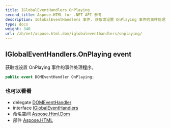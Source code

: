 ```yaml
---
title: IGlobalEventHandlers.OnPlaying
second_title: Aspose.HTML for .NET API 参考
description: IGlobalEventHandlers 事件. 获取或设置 OnPlaying 事件的事件处理程序
type: docs
weight: 340
url: /zh/net/aspose.html.dom/iglobaleventhandlers/onplaying/
---
```

## IGlobalEventHandlers.OnPlaying event

获取或设置 OnPlaying 事件的事件处理程序。

```csharp
public event DOMEventHandler OnPlaying;
```

### 也可以看看

* delegate [DOMEventHandler](../../../aspose.html.dom.events/domeventhandler/)
* interface [IGlobalEventHandlers](../)
* 命名空间 [Aspose.Html.Dom](../../iglobaleventhandlers/)
* 部件 [Aspose.HTML](../../../)



